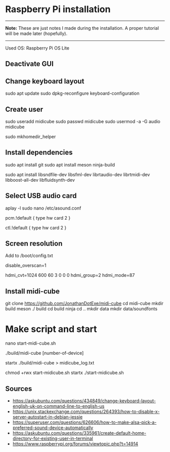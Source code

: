 # Raspberry Pi installation

---
**Note:** These are just notes I made during the installation. A proper tutorial will be made later (hopefully).

---

Used OS: Raspberry Pi OS Lite

## Deactivate GUI


## Change keyboard layout
sudo apt update
sudo dpkg-reconfigure keyboard-configuration

## Create user
sudo useradd midicube
sudo passwd midicube
sudo usermod -a -G audio midicube

sudo mkhomedir_helper

## Install dependencies
sudo apt install git
sudo apt install meson ninja-build

sudo apt install libsndfile-dev libsfml-dev librtaudio-dev librtmidi-dev libboost-all-dev libfluidsynth-dev

## Select USB audio card
aplay -l
sudo nano /etc/asound.conf

pcm.!default {
    type hw
    card 2
}

ctl.!default {
    type hw
    card 2
}


## Screen resolution
Add to /boot/config.txt

disable_overscan=1

hdmi_cvt=1024 600 60 3 0 0 0
hdmi_group=2
hdmi_mode=87

## Install midi-cube
git clone https://github.com/JonathanDotExe/midi-cube
cd midi-cube
mkdir build
meson ./ build
cd build
ninja
cd ..
mkdir data
mkdir data/soundfonts

# Make script and start
nano start-midi-cube.sh

./build/midi-cube [number-of-device]

startx ./build/midi-cube > midicube_log.txt

chmod +rwx start-midicube.sh
startx ./start-midicube.sh



## Sources
* https://askubuntu.com/questions/434849/change-keyboard-layout-english-uk-on-command-line-to-english-us
* https://unix.stackexchange.com/questions/264393/how-to-disable-x-server-autostart-in-debian-jessie
* https://superuser.com/questions/626606/how-to-make-alsa-pick-a-preferred-sound-device-automatically
* https://askubuntu.com/questions/335961/create-default-home-directory-for-existing-user-in-terminal
* https://www.raspberrypi.org/forums/viewtopic.php?t=14914
